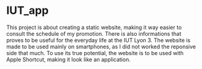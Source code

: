 # IUT_app
This project is about creating a static website, making it way easier to consult the schedule of my promotion.
There is also informations that proves to be useful for the everyday life at the IUT Lyon 3.
The website is made to be used mainly on smartphones, as I did not worked the reponsive side that much.
To use its true potential, the website is to be used with Apple Shortcut, making it look like an application.
